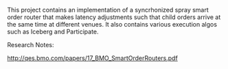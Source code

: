 This project contains an implementation of a syncrhonized spray smart order router that makes latency adjustments such that child orders arrive at the same time at different venues. It also contains various execution algos such as Iceberg and Participate. 

Research Notes:

 http://qes.bmo.com/papers/17_BMO_SmartOrderRouters.pdf
